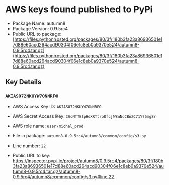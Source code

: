 # AWS keys found published to PyPi

* Package Name: autumn8
* Package Version: 0.9.5rc4
* Public URL to package: [https://files.pythonhosted.org/packages/80/3f/180b3fa23a86936501e17d88e60acd264acd90304f06e1c8eb0a9370e524/autumn8-0.9.5rc4.tar.gz](https://files.pythonhosted.org/packages/80/3f/180b3fa23a86936501e17d88e60acd264acd90304f06e1c8eb0a9370e524/autumn8-0.9.5rc4.tar.gz)

## Key Details

### `AKIASO72NKUYW7ONNRFO`

* AWS Access Key ID: `AKIASO72NKUYW7ONNRFO`
* AWS Secret Access Key: `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` 
* AWS role name: `user/michal_prod`
* File in package: `autumn8-0.9.5rc4/autumn8/common/config/s3.py`
* Line number: `22`

* Public URL to key: https://inspector.pypi.io/project/autumn8/0.9.5rc4/packages/80/3f/180b3fa23a86936501e17d88e60acd264acd90304f06e1c8eb0a9370e524/autumn8-0.9.5rc4.tar.gz/autumn8-0.9.5rc4/autumn8/common/config/s3.py#line.22


